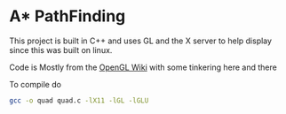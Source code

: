 # A* PathFinding 
This project is built in C++ and uses GL and the X server to help display since this was built on linux.

Code is Mostly from the [OpenGL Wiki](https://www.khronos.org/opengl/wiki/Programming_OpenGL_in_Linux:_GLX_and_Xlib)
with some tinkering here and there

To compile do
```sh
gcc -o quad quad.c -lX11 -lGL -lGLU
```